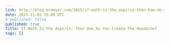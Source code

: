 ```yaml
---
link: http://blog.mrmeyer.com/2015/if-math-is-the-aspirin-then-how-do-you-create-the-headache/
date: 2015-11-01 15:09 UTC
# published: false
published: true
title: If Math Is The Aspirin, Then How Do You Create The Headache?
tags: []
---
```



